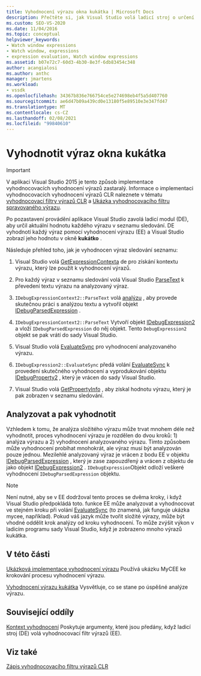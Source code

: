 ```yaml
---
title: Vyhodnocení výrazu okna kukátka | Microsoft Docs
description: Přečtěte si, jak Visual Studio volá ladicí stroj o určení aktuální hodnoty každého výrazu v seznamu sledování, když se spuštění pozastaví.
ms.custom: SEO-VS-2020
ms.date: 11/04/2016
ms.topic: conceptual
helpviewer_keywords:
- Watch window expressions
- Watch window, expressions
- expression evaluation, Watch window expressions
ms.assetid: b07e72c7-60d3-4b30-8e3f-6db83454c348
author: acangialosi
ms.author: anthc
manager: jmartens
ms.workload:
- vssdk
ms.openlocfilehash: 34367b836e766754ce5e274698eb4f5a5d407760
ms.sourcegitcommit: ae6d47b09a439cd0e13180f5e89510e3e347fd47
ms.translationtype: MT
ms.contentlocale: cs-CZ
ms.lasthandoff: 02/08/2021
ms.locfileid: "99840610"
---
```

# <a name="evaluate-a-watch-window-expression"></a>Vyhodnotit výraz okna kukátka
> [!IMPORTANT]
> V aplikaci Visual Studio 2015 je tento způsob implementace vyhodnocovacích vyhodnocení výrazů zastaralý. Informace o implementaci vyhodnocovacích vyhodnocení výrazů CLR naleznete v tématu [vyhodnocovací filtry výrazů CLR](https://github.com/Microsoft/ConcordExtensibilitySamples/wiki/CLR-Expression-Evaluators) a [Ukázka vyhodnocovacího filtru spravovaného výrazu](https://github.com/Microsoft/ConcordExtensibilitySamples/wiki/Managed-Expression-Evaluator-Sample).

 Po pozastavení provádění aplikace Visual Studio zavolá ladicí modul (DE), aby určil aktuální hodnotu každého výrazu v seznamu sledování. DE vyhodnotí každý výraz pomocí vyhodnocení výrazu (EE) a Visual Studio zobrazí jeho hodnotu v okně **kukátko** .

 Následuje přehled toho, jak je vyhodnocen výraz sledování seznamu:

1. Visual Studio volá [GetExpressionContexta](../../extensibility/debugger/reference/idebugstackframe2-getexpressioncontext.md) de pro získání kontextu výrazu, který lze použít k vyhodnocení výrazů.

2. Pro každý výraz v seznamu sledování volá Visual Studio [ParseText](../../extensibility/debugger/reference/idebugexpressioncontext2-parsetext.md) k převedení textu výrazu na analyzovaný výraz.

3. `IDebugExpressionContext2::ParseText` volá [analýzu](../../extensibility/debugger/reference/idebugexpressionevaluator-parse.md) , aby provede skutečnou práci s analýzou textu a vytvořil objekt [IDebugParsedExpression](../../extensibility/debugger/reference/idebugparsedexpression.md) .

4. `IDebugExpressionContext2::ParseText` Vytvoří objekt [IDebugExpression2](../../extensibility/debugger/reference/idebugexpression2.md) a vloží `IDebugParsedExpression` do něj objekt. Tento `DebugExpression2` objekt se pak vrátí do sady Visual Studio.

5. Visual Studio volá [EvaluateSync](../../extensibility/debugger/reference/idebugexpression2-evaluatesync.md) pro vyhodnocení analyzovaného výrazu.

6. `IDebugExpression2::EvaluateSync` předá volání [EvaluateSync](../../extensibility/debugger/reference/idebugparsedexpression-evaluatesync.md) k provedení skutečného vyhodnocení a vyprodukování objektu [IDebugProperty2](../../extensibility/debugger/reference/idebugproperty2.md) , který je vrácen do sady Visual Studio.

7. Visual Studio volá [GetPropertyInfo](../../extensibility/debugger/reference/idebugproperty2-getpropertyinfo.md) , aby získal hodnotu výrazu, který je pak zobrazen v seznamu sledování.

## <a name="parse-then-evaluate"></a>Analyzovat a pak vyhodnotit
 Vzhledem k tomu, že analýza složitého výrazu může trvat mnohem déle než vyhodnotit, proces vyhodnocení výrazu je rozdělen do dvou kroků: 1) analýza výrazu a 2) vyhodnocení analyzovaného výrazu. Tímto způsobem může vyhodnocení probíhat mnohokrát, ale výraz musí být analyzován pouze jednou. Mezilehlé analyzovaný výraz je vrácen z bodu EE v objektu [IDebugParsedExpression](../../extensibility/debugger/reference/idebugparsedexpression.md) , který je zase zapouzdřený a vrácen z objektu de jako objekt [IDebugExpression2](../../extensibility/debugger/reference/idebugexpression2.md) . `IDebugExpression`Objekt odloží veškeré vyhodnocení `IDebugParsedExpression` objektu.

> [!NOTE]
> Není nutné, aby se v EE dodržoval tento proces se dvěma kroky, i když Visual Studio předpokládá toto. funkce EE může analyzovat a vyhodnocovat ve stejném kroku při volání [EvaluateSync](../../extensibility/debugger/reference/idebugparsedexpression-evaluatesync.md) (to znamená, jak funguje ukázka mycee, například). Pokud váš jazyk může tvořit složité výrazy, může být vhodné oddělit krok analýzy od kroku vyhodnocení. To může zvýšit výkon v ladicím programu sady Visual Studio, když je zobrazeno mnoho výrazů kukátka.

## <a name="in-this-section"></a>V této části
 [Ukázková implementace vyhodnocení výrazu](../../extensibility/debugger/sample-implementation-of-expression-evaluation.md) Používá ukázku MyCEE ke krokování procesu vyhodnocení výrazu.

 [Vyhodnocení výrazu kukátka](../../extensibility/debugger/evaluating-a-watch-expression.md) Vysvětluje, co se stane po úspěšné analýze výrazu.

## <a name="related-sections"></a>Související oddíly
 [Kontext vyhodnocení](../../extensibility/debugger/evaluation-context.md) Poskytuje argumenty, které jsou předány, když ladicí stroj (DE) volá vyhodnocovací filtr výrazů (EE).

## <a name="see-also"></a>Viz také
 [Zápis vyhodnocovacího filtru výrazů CLR](../../extensibility/debugger/writing-a-common-language-runtime-expression-evaluator.md)
